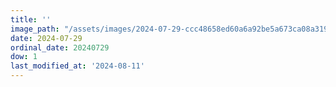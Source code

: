 ```yaml
---
title: ''
image_path: "/assets/images/2024-07-29-ccc48658ed60a6a92be5a673ca08a319.jpeg"
date: 2024-07-29
ordinal_date: 20240729
dow: 1
last_modified_at: '2024-08-11'
---
```

